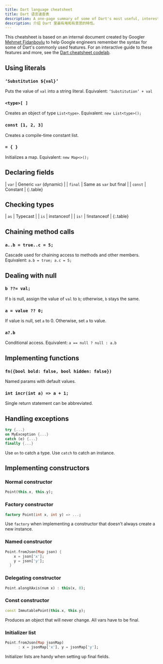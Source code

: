 ```yaml
---
title: Dart language cheatsheet
title: Dart 语言速查表
description: A one-page summary of some of Dart's most useful, interesting features.
description: 介绍 Dart 里最有用和有意思的特性。
---
```


This cheatsheet is based on an internal document
created by Googler [Mehmet Fidanboylu](https://medium.com/@mehmetf_71205)
to help Google engineers remember the syntax for
some of Dart's commonly used features.
For an interactive guide to these features and more, see the
[Dart cheatsheet codelab](/codelabs/dart-cheatsheet).

## Using literals

### `‘Substitution ${val}’`

Puts the value of `val` into a string literal.
Equivalent: `‘Substitution’ + val`

### `<type>[ ]`

Creates an object of type `List<type>`.
Equivalent: `new List<type>();`

### `const [1, 2, 3]`

Creates a compile-time constant list.

### `= { }`

Initializes a map.
Equivalent: `new Map<>();`

## Declaring fields

| `var` | Generic `var` (dynamic) |
| `final` | Same as `var` but final |
| `const` | Constant |
{:.table}


## Checking types

| `as` | Typecast |
| `is` | instanceof |
| `is!` | !instanceof |
{:.table}


## Chaining method calls

### `a..b = true..c = 5;`

Cascade used for chaining access to methods and other members.
Equivalent: `a.b = true; a.c = 5;`


## Dealing with null

### `b ??= val;`

If `b` is null, assign the value of `val` to `b`;
otherwise, `b` stays the same.

### `a = value ?? 0;`

If value is null, set `a` to 0.
Otherwise, set `a` to value.

### `a?.b`

Conditional access.
Equivalent: `a == null ? null : a.b`


## Implementing functions

### `fn({bool bold: false, bool hidden: false})`

Named params with default values.

### `int incr(int a) => a + 1;`

Single return statement can be abbreviated.

## Handling exceptions

```dart
try {...}
on MyException {...}
catch (e) {...}
finally {...}
```

Use `on` to catch a type.
Use `catch` to catch an instance.

## Implementing constructors

### Normal constructor

```dart
Point(this.x, this.y);
```

### Factory constructor

```dart
factory Point(int x, int y) => ...;
```

Use `factory` when implementing a constructor that
doesn’t always create a new instance.


### Named constructor

```dart
Point.fromJson(Map json) {
    x = json['x'];
    y = json['y'];
  }
```

### Delegating constructor

```dart
Point.alongXAxis(num x) : this(x, 0);
```

### Const constructor

```dart
const ImmutablePoint(this.x, this.y);
```

Produces an object that will never change. All vars have to be final.

### Initializer list

```dart
Point.fromJson(Map jsonMap)
      : x = jsonMap['x'], y = jsonMap['y'];
```

Initializer lists are handy when setting up final fields.
